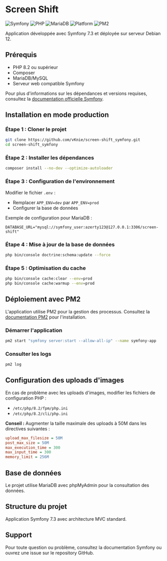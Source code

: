 # Screen Shift

![Symfony](https://img.shields.io/badge/Symfony-7.3-000000?style=flat&logo=symfony)
![PHP](https://img.shields.io/badge/PHP-8.2+-777BB4?style=flat&logo=php)
![MariaDB](https://img.shields.io/badge/MariaDB-10.6+-003545?style=flat&logo=mariadb)
![Platform](https://img.shields.io/badge/platform-Debian%2012-blue)
![PM2](https://img.shields.io/badge/PM2-Process%20Manager-2B037A?style=flat&logo=pm2)

Application développée avec Symfony 7.3 et déployée sur serveur Debian 12.

## Prérequis

- PHP 8.2 ou supérieur
- Composer
- MariaDB/MySQL
- Serveur web compatible Symfony

Pour plus d'informations sur les dépendances et versions requises, consultez la [documentation officielle Symfony](https://symfony.com/doc/current/setup.html).

## Installation en mode production

### Étape 1 : Cloner le projet

```bash
git clone https://github.com/vKnie/screen-shift_symfony.git
cd screen-shift_symfony
```

### Étape 2 : Installer les dépendances

```bash
composer install --no-dev --optimize-autoloader
```

### Étape 3 : Configuration de l'environnement

Modifier le fichier `.env` :

- Remplacer `APP_ENV=dev` par `APP_ENV=prod`
- Configurer la base de données

Exemple de configuration pour MariaDB :

```env
DATABASE_URL="mysql://symfony_user:azerty123@127.0.0.1:3306/screen-shift"
```

### Étape 4 : Mise à jour de la base de données

```bash
php bin/console doctrine:schema:update --force
```

### Étape 5 : Optimisation du cache

```bash
php bin/console cache:clear --env=prod
php bin/console cache:warmup --env=prod
```

## Déploiement avec PM2

L'application utilise PM2 pour la gestion des processus. Consultez la [documentation PM2](https://pm2.keymetrics.io/) pour l'installation.

### Démarrer l'application

```bash
pm2 start "symfony server:start --allow-all-ip" --name symfony-app
```

### Consulter les logs

```bash
pm2 log
```

## Configuration des uploads d'images

En cas de problème avec les uploads d'images, modifier les fichiers de configuration PHP :

- `/etc/php/8.2/fpm/php.ini`
- `/etc/php/8.2/cli/php.ini`

**Conseil :** Augmenter la taille maximale des uploads à 50M dans les directives suivantes :

```ini
upload_max_filesize = 50M
post_max_size = 50M
max_execution_time = 300
max_input_time = 300
memory_limit = 256M
```

## Base de données

Le projet utilise MariaDB avec phpMyAdmin pour la consultation des données.

## Structure du projet

Application Symfony 7.3 avec architecture MVC standard.

## Support

Pour toute question ou problème, consultez la documentation Symfony ou ouvrez une issue sur le repository GitHub.